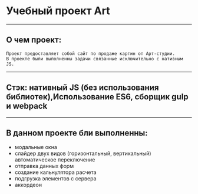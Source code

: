 # Учебный проект Art
____
## О чем проект:
	Проект предоставляет собой сайт по продаже картин от Арт-студии.
	В проекте были выполненны задачи связанные исключительно с нативным JS.
____
## Стэк: нативный JS (без использования библиотек),Использование ES6, сборщик gulp и webpack
____
## В данном проекте бли выполненны:
- модальные окна
- слайдер двух видов (горизонтальный, вертикальный) автоматическое переключение
- отправка данных форм
- создание кальнулятора расчета
- подгрузка элементов с сервера
- аккордеон